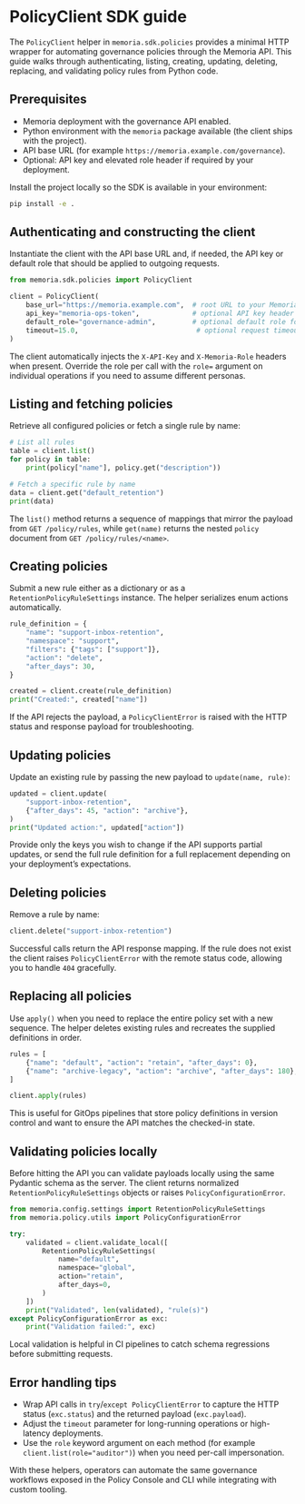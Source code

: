 # PolicyClient SDK guide

The `PolicyClient` helper in `memoria.sdk.policies` provides a minimal HTTP wrapper for automating governance policies through the Memoria API. This guide walks through authenticating, listing, creating, updating, deleting, replacing, and validating policy rules from Python code.

## Prerequisites

- Memoria deployment with the governance API enabled.
- Python environment with the `memoria` package available (the client ships with the project).
- API base URL (for example `https://memoria.example.com/governance`).
- Optional: API key and elevated role header if required by your deployment.

Install the project locally so the SDK is available in your environment:

```bash
pip install -e .
```

## Authenticating and constructing the client

Instantiate the client with the API base URL and, if needed, the API key or default role that should be applied to outgoing requests.

```python
from memoria.sdk.policies import PolicyClient

client = PolicyClient(
    base_url="https://memoria.example.com",  # root URL to your Memoria API
    api_key="memoria-ops-token",             # optional API key header
    default_role="governance-admin",         # optional default role for headers
    timeout=15.0,                             # optional request timeout in seconds
)
```

The client automatically injects the `X-API-Key` and `X-Memoria-Role` headers when present. Override the role per call with the `role=` argument on individual operations if you need to assume different personas.

## Listing and fetching policies

Retrieve all configured policies or fetch a single rule by name:

```python
# List all rules
table = client.list()
for policy in table:
    print(policy["name"], policy.get("description"))

# Fetch a specific rule by name
data = client.get("default_retention")
print(data)
```

The `list()` method returns a sequence of mappings that mirror the payload from `GET /policy/rules`, while `get(name)` returns the nested `policy` document from `GET /policy/rules/<name>`.

## Creating policies

Submit a new rule either as a dictionary or as a `RetentionPolicyRuleSettings` instance. The helper serializes enum actions automatically.

```python
rule_definition = {
    "name": "support-inbox-retention",
    "namespace": "support",
    "filters": {"tags": ["support"]},
    "action": "delete",
    "after_days": 30,
}

created = client.create(rule_definition)
print("Created:", created["name"])
```

If the API rejects the payload, a `PolicyClientError` is raised with the HTTP status and response payload for troubleshooting.

## Updating policies

Update an existing rule by passing the new payload to `update(name, rule)`:

```python
updated = client.update(
    "support-inbox-retention",
    {"after_days": 45, "action": "archive"},
)
print("Updated action:", updated["action"])
```

Provide only the keys you wish to change if the API supports partial updates, or send the full rule definition for a full replacement depending on your deployment’s expectations.

## Deleting policies

Remove a rule by name:

```python
client.delete("support-inbox-retention")
```

Successful calls return the API response mapping. If the rule does not exist the client raises `PolicyClientError` with the remote status code, allowing you to handle `404` gracefully.

## Replacing all policies

Use `apply()` when you need to replace the entire policy set with a new sequence. The helper deletes existing rules and recreates the supplied definitions in order.

```python
rules = [
    {"name": "default", "action": "retain", "after_days": 0},
    {"name": "archive-legacy", "action": "archive", "after_days": 180},
]

client.apply(rules)
```

This is useful for GitOps pipelines that store policy definitions in version control and want to ensure the API matches the checked-in state.

## Validating policies locally

Before hitting the API you can validate payloads locally using the same Pydantic schema as the server. The client returns normalized `RetentionPolicyRuleSettings` objects or raises `PolicyConfigurationError`.

```python
from memoria.config.settings import RetentionPolicyRuleSettings
from memoria.policy.utils import PolicyConfigurationError

try:
    validated = client.validate_local([
        RetentionPolicyRuleSettings(
            name="default",
            namespace="global",
            action="retain",
            after_days=0,
        )
    ])
    print("Validated", len(validated), "rule(s)")
except PolicyConfigurationError as exc:
    print("Validation failed:", exc)
```

Local validation is helpful in CI pipelines to catch schema regressions before submitting requests.

## Error handling tips

- Wrap API calls in `try`/`except PolicyClientError` to capture the HTTP status (`exc.status`) and the returned payload (`exc.payload`).
- Adjust the `timeout` parameter for long-running operations or high-latency deployments.
- Use the `role` keyword argument on each method (for example `client.list(role="auditor")`) when you need per-call impersonation.

With these helpers, operators can automate the same governance workflows exposed in the Policy Console and CLI while integrating with custom tooling.
